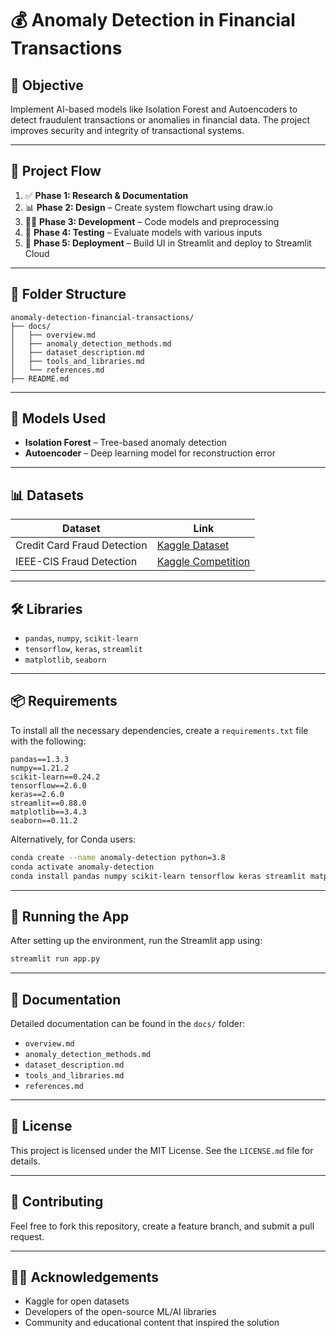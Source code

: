 # 💰 Anomaly Detection in Financial Transactions

## 📌 Objective
Implement AI-based models like Isolation Forest and Autoencoders to detect fraudulent transactions or anomalies in financial data. The project improves security and integrity of transactional systems.

---

## 🧭 Project Flow

1. ✅ **Phase 1: Research & Documentation**  
2. 📊 **Phase 2: Design** – Create system flowchart using draw.io  
3. 👨‍💻 **Phase 3: Development** – Code models and preprocessing  
4. 🧪 **Phase 4: Testing** – Evaluate models with various inputs  
5. 🚀 **Phase 5: Deployment** – Build UI in Streamlit and deploy to Streamlit Cloud  

---

## 📁 Folder Structure

```
anomaly-detection-financial-transactions/
├── docs/
│   ├── overview.md
│   ├── anomaly_detection_methods.md
│   ├── dataset_description.md
│   ├── tools_and_libraries.md
│   └── references.md
├── README.md
```

---

## 🧠 Models Used

- **Isolation Forest** – Tree-based anomaly detection  
- **Autoencoder** – Deep learning model for reconstruction error  

---

## 📊 Datasets

| Dataset | Link |
|--------|------|
| Credit Card Fraud Detection | [Kaggle Dataset](https://www.kaggle.com/mlg-ulb/creditcardfraud) |
| IEEE-CIS Fraud Detection | [Kaggle Competition](https://www.kaggle.com/c/ieee-fraud-detection) |

---

## 🛠️ Libraries

- `pandas`, `numpy`, `scikit-learn`  
- `tensorflow`, `keras`, `streamlit`  
- `matplotlib`, `seaborn`  

---

## 📦 Requirements

To install all the necessary dependencies, create a `requirements.txt` file with the following:

```
pandas==1.3.3
numpy==1.21.2
scikit-learn==0.24.2
tensorflow==2.6.0
keras==2.6.0
streamlit==0.88.0
matplotlib==3.4.3
seaborn==0.11.2
```

Alternatively, for Conda users:

```bash
conda create --name anomaly-detection python=3.8
conda activate anomaly-detection
conda install pandas numpy scikit-learn tensorflow keras streamlit matplotlib seaborn
```

---

## 🚀 Running the App

After setting up the environment, run the Streamlit app using:

```bash
streamlit run app.py
```

---

## 📜 Documentation

Detailed documentation can be found in the `docs/` folder:
- `overview.md`
- `anomaly_detection_methods.md`
- `dataset_description.md`
- `tools_and_libraries.md`
- `references.md`

---

## 📝 License

This project is licensed under the MIT License. See the `LICENSE.md` file for details.

---

## 🤝 Contributing

Feel free to fork this repository, create a feature branch, and submit a pull request.

---

## 🙋‍♂️ Acknowledgements

- Kaggle for open datasets  
- Developers of the open-source ML/AI libraries  
- Community and educational content that inspired the solution
